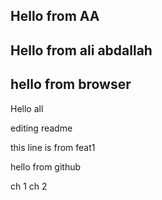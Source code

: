 ## Hello from AA
## Hello from ali abdallah
## hello from browser


Hello all

editing readme

this line is from feat1

hello from github

ch 1
ch 2